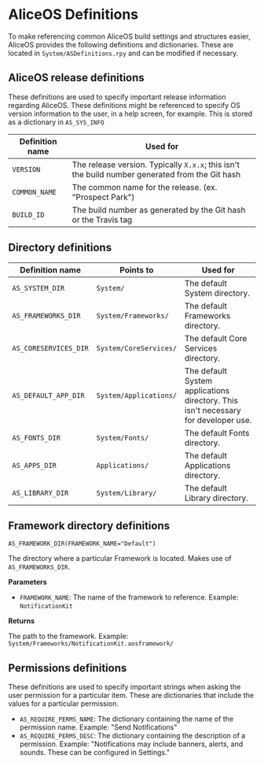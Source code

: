 #  AliceOS Definitions

To make referencing common AliceOS build settings and structures easier, AliceOS provides the following definitions and dictionaries. These are located in `System/ASDefinitions.rpy` and can be modified if necessary.

## AliceOS release definitions

These definitions are used to specify important release information regarding AliceOS. These definitions might be referenced to specify OS version information to the user, in a help screen, for example. This is stored as a dictionary in `AS_SYS_INFO`

| Definition name | Used for |
| -- | -- |
| `VERSION` | The release version. Typically `X.x.x`; this isn't the build number generated from the Git hash |
| `COMMON_NAME` | The common name for the release. (ex. "Prospect Park") |
| `BUILD_ID` | The build number as generated by the Git hash or the Travis tag |

## Directory definitions
| Definition name | Points to | Used for |
| -- | -- | -- |
| `AS_SYSTEM_DIR` | `System/` | The default System directory. |
| `AS_FRAMEWORKS_DIR` | `System/Frameworks/` | The default Frameworks directory. |
| `AS_CORESERVICES_DIR` | `System/CoreServices/` | The default Core Services directory. |
| `AS_DEFAULT_APP_DIR` | `System/Applications/` | The default System applications directory. This isn't necessary for developer use. |
| `AS_FONTS_DIR` | `System/Fonts/` | The default Fonts directory. |
| `AS_APPS_DIR` | `Applications/` | The default Applications directory. |
| `AS_LIBRARY_DIR` | `System/Library/` | The default Library directory. |

## Framework directory definitions

`AS_FRAMEWORK_DIR(FRAMEWORK_NAME="Default")`

The directory where a particular Framework is located. Makes use of `AS_FRAMEWORKS_DIR`.

**Parameters**

- `FRAMEWORK_NAME`: The name of the framework to reference. Example: `NotificationKit`

**Returns**

The path to the framework. Example: `System/Frameworks/NotificationKit.aosframework/`

## Permissions definitions

These definitions are used to specify important strings when asking the user permission for a particular item. These are dictionaries that include the values for a particular permission.

- `AS_REQUIRE_PERMS_NAME`: The dictionary containing the name of the permission name. Example: "Send Notifications"
- `AS_REQUIRE_PERMS_DESC`: The dictionary containing the description of a permission. Example: "Notifications may include banners, alerts, and sounds. These can be configured in Settings."
